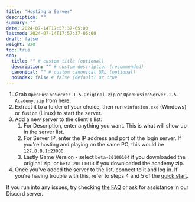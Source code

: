 ```yaml
---
title: "Hosting a Server"
description: ""
summary: ""
date: 2024-07-14T17:57:37-05:00
lastmod: 2024-07-14T17:57:37-05:00
draft: false
weight: 820
toc: true
seo:
  title: "" # custom title (optional)
  description: "" # custom description (recommended)
  canonical: "" # custom canonical URL (optional)
  noindex: false # false (default) or true
---
```


1. Grab `OpenFusionServer-1.5-Original.zip` or `OpenFusionServer-1.5-Academy.zip` from [here](https://github.com/OpenFusionProject/OpenFusion/releases/tag/1.5).
2. Extract it to a folder of your choice, then run `winfusion.exe` (Windows) or `fusion` (Linux) to start the server.
3. Add a new server to the client's list:
    1. For Description, enter anything you want. This is what will show up in the server list.
    2. For Server IP, enter the IP address and port of the login server. If you're hosting and playing on the same PC, this would be `127.0.0.1:23000`.
    3. Lastly Game Version - select `beta-20100104` if you downloaded the original zip, or `beta-20111013` if you downloaded the academy zip.
5. Once you've added the server to the list, connect to it and log in. If you're having trouble with this, refer to steps 4 and 5 of the [quick start](/docs/guides/quick-start).

If you run into any issues, try checking [the FAQ](/docs/reference/frequently-asked-questions) or ask for assistance in our Discord server.

